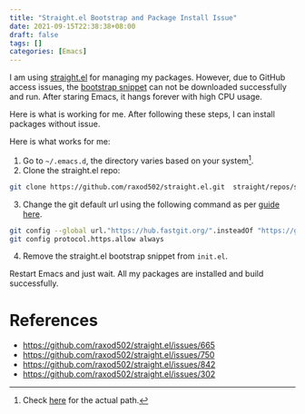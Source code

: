 ```yaml
---
title: "Straight.el Bootstrap and Package Install Issue"
date: 2021-09-15T22:38:38+08:00
draft: false
tags: []
categories: [Emacs]
---
```


I am using [straight.el](https://github.com/raxod502/straight.el) for managing
my packages. However, due to GitHub access issues, the [bootstrap snippet](https://github.com/raxod502/straight.el#getting-started) can not be downloaded
successfully and run. After staring Emacs, it hangs forever with high CPU
usage.

<!--more-->

Here is what is working for me. After following these steps, I can install
packages without issue.

Here is what works for me:

1. Go to  `~/.emacs.d`, the directory varies based on your system[^1].
2. Clone the straight.el repo:

```bash
git clone https://github.com/raxod502/straight.el.git  straight/repos/straight.el
```

3. Change the git default url using the following command as per [guide here](https://doc.fastgit.org/en-gb/guide.html).

```bash
git config --global url."https://hub.fastgit.org/".insteadOf "https://github.com/"
git config protocol.https.allow always
```

4. Remove the straight.el bootstrap snippet from  `init.el`.

Restart Emacs and just wait. All my packages are installed and build
successfully.

# References

+ https://github.com/raxod502/straight.el/issues/665
+ https://github.com/raxod502/straight.el/issues/750
+ https://github.com/raxod502/straight.el/issues/842
+ https://github.com/raxod502/straight.el/issues/302

[^1]: Check [here](https://www.gnu.org/software/emacs/manual/html_node/emacs/Windows-HOME.html) for the actual path.
